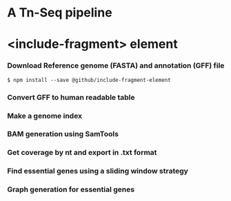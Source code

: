 # A Tn-Seq pipeline
# &lt;include-fragment&gt; element
### Download Reference genome (FASTA) and annotation (GFF) file

```
$ npm install --save @github/include-fragment-element
```

### Convert GFF to human readable table

### Make a genome index

### BAM generation using SamTools

### Get coverage by nt and export in .txt format

### Find essential genes using a sliding window strategy

### Graph generation for essential genes
